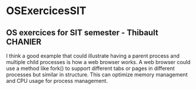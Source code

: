 # OSExercicesSIT
## OS exercices for SIT semester - Thibault CHANIER

I think a good example that could illustrate having a parent process and multiple child processes is how a web browser works. A web browser could use a method like fork() to support different tabs or pages in different processes but similar in structure. This can optimize memory management and CPU usage for process management.